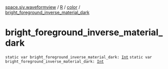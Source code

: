 [space.siy.waveformview](../../index.md) / [R](../index.md) / [color](index.md) / [bright_foreground_inverse_material_dark](./bright_foreground_inverse_material_dark.md)

# bright_foreground_inverse_material_dark

`static var bright_foreground_inverse_material_dark: `[`Int`](https://kotlinlang.org/api/latest/jvm/stdlib/kotlin/-int/index.html)
`static var bright_foreground_inverse_material_dark: `[`Int`](https://kotlinlang.org/api/latest/jvm/stdlib/kotlin/-int/index.html)